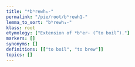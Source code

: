 ```yaml
---
title: "*bʰrewh₁-"
permalink: "/pie/root/bʰrewh1-"
lemma_to_sort: "bʰrewh₁-"
klass: root
etymology: ["Extension of *bʰer- (“to boil”)."]
markers: []
synonyms: []
definitions: [["to boil", "to brew"]]
topics: []
---
```

